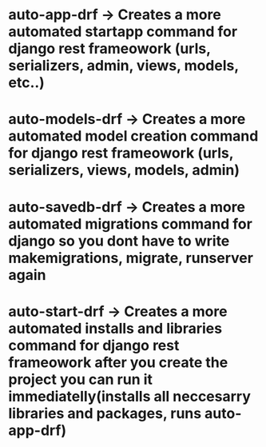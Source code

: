 # auto-app-drf -> Creates a more automated startapp command for django rest frameowork (urls, serializers, admin, views, models, etc..)

# auto-models-drf -> Creates a more automated model creation command for django rest frameowork (urls, serializers, views, models, admin)

# auto-savedb-drf -> Creates a more automated migrations command for django so you dont have to write makemigrations, migrate, runserver again 

# auto-start-drf -> Creates a more automated installs and libraries command for django rest frameowork after you create the project you can run it immediatelly(installs all neccesarry libraries and packages, runs auto-app-drf)
